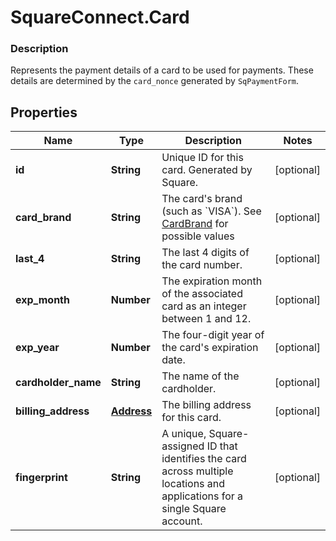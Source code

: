 # SquareConnect.Card

### Description

Represents the payment details of a card to be used for payments. These details are determined by the `card_nonce` generated by `SqPaymentForm`.

## Properties
Name | Type | Description | Notes
------------ | ------------- | ------------- | -------------
**id** | **String** | Unique ID for this card. Generated by Square. | [optional] 
**card_brand** | **String** | The card&#39;s brand (such as &#x60;VISA&#x60;). See [CardBrand](#type-cardbrand) for possible values | [optional] 
**last_4** | **String** | The last 4 digits of the card number. | [optional] 
**exp_month** | **Number** | The expiration month of the associated card as an integer between 1 and 12. | [optional] 
**exp_year** | **Number** | The four-digit year of the card&#39;s expiration date. | [optional] 
**cardholder_name** | **String** | The name of the cardholder. | [optional] 
**billing_address** | [**Address**](Address.md) | The billing address for this card. | [optional] 
**fingerprint** | **String** | A unique, Square-assigned ID that identifies the card across multiple locations and applications for a single Square account. | [optional] 


